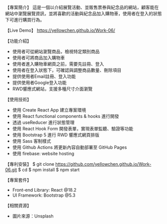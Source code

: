 【專案簡介】
這是一個以介紹展覽活動、並販售票券與紀念品的網站，顧客能在網站中瀏覽展覽資訊，並將喜歡的活動與紀念品加入購物車，使用者在登入的狀態下可進行購買行為。

【Live Demo】
https://yellowchen.github.io/Work-06/

【功能介紹】
- 使用者可從網站瀏覽商品，檢視特定類別商品
- 使用者可將商品加入購物車
- 使用者進入購物車網頁之前，需要先註冊、登入
- 使用者在登入狀態下，可確認與調整商品數量、刪除項目
- 提供使用者Email註冊、登入功能
- 提供使用者Google登入功能
- RWD響應式網站，支援多種尺寸介面瀏覽

【使用技術】
- 使用 Create React App 建立專案環境
- 使用 React functional components & hooks 進行開發
- 透過 useReducer 進行狀態管理
- 使用 React Hook Form 開發表單，實現表單監聽、驗證等功能
- 使用 Bootstrap 5 進行 RWD 響應式網頁排版
- 使用 Sass 客制樣式
- 使用 Github Actions 將更新內容自動部署至 GitHub Pages
- 使用 firebase: website hosting

【專利安裝】
$ git clone https://github.com/yellowchen.github.io/Work-06.git
$ cd 
$ npm install
$ npm start

【專案套件】
- Front-end Library: React @18.2
- UI Framework: Bootstrap @5.3

【相關資源】
- 圖片來源：Unsplash
